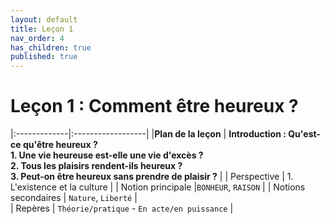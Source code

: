 ```yaml
---
layout: default
title: Leçon 1
nav_order: 4
has_children: true
published: true
---
```


# Leçon 1 : Comment être heureux ?


|:-------------|:------------------|
|**Plan de la leçon**           | **Introduction : Qu'est-ce qu'être heureux ?<br />1. Une vie heureuse est-elle une vie d'excès ?<br />2. Tous les plaisirs rendent-ils heureux ?<br />3. Peut-on être heureux sans prendre de plaisir ?** | 
| Perspective           | 1. L'existence et la culture | 
| Notion principale |`BONHEUR`, `RAISON`   | 
|  Notions secondaires | `Nature`, `Liberté`  |   
| Repères           | `Théorie/pratique` -  `En acte/en puissance` | 

